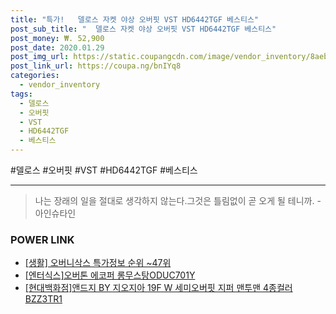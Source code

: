 ```yaml
--- 
title: "특가!   델로스 자켓 야상 오버핏 VST HD6442TGF 베스티스" 
post_sub_title: "  델로스 자켓 야상 오버핏 VST HD6442TGF 베스티스" 
post_money: ₩. 52,900 
post_date: 2020.01.29 
post_img_url: https://static.coupangcdn.com/image/vendor_inventory/8aeb/5bff6685ff9ea14ab79048a4f00c9203f317d1ff1d8fcad0b2564109aea1.jpg 
post_link_url: https://coupa.ng/bnIYq8 
categories: 
  - vendor_inventory 
tags: 
  - 델로스 
  - 오버핏 
  - VST 
  - HD6442TGF 
  - 베스티스 
--- 
```

  #델로스 #오버핏 #VST #HD6442TGF #베스티스 
<hr> 

> 나는 장래의 일을 절대로 생각하지 않는다.그것은 틀림없이 곧 오게 될 테니까. -아인슈타인 


### POWER LINK

* <a href="https://blog.naver.com/sakai111/221778213610" target="_blank"> [생활] 오버니삭스 특가정보 순위 ~47위</a>
* <a href="https://blog.naver.com/fasyy4321/221785640600" target="_blank">[엔터식스]오버톤 에코퍼 롱무스탕ODUC701Y</a>
* <a href="https://blog.naver.com/fasyy4321/221781705575" target="_blank">[현대백화점]앤드지 BY 지오지아 19F W 세미오버핏 지퍼 맨투맨 4종컬러 BZZ3TR1</a>
